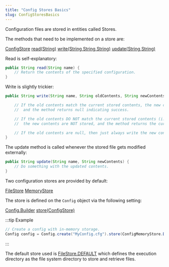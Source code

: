 ```yaml
---
title: "Config Stores Basics"
slug: ConfigStoresBasics
---
```


Configuration files are stored in entities called Stores.

The methods that need to be implemented on a store are:

<tree>
<node-0><java-class><a href="/site/apidocs/org/apache/juneau/config/store/ConfigStore.html" target="_blank">ConfigStore</a></java-class></node-0>
<node-1><java-method><a href="/site/apidocs/org/apache/juneau/config/store/ConfigStore.html#read(java.lang.String)" target="_blank">read(String)</a></java-method></node-1>
<node-1><java-method><a href="/site/apidocs/org/apache/juneau/config/store/ConfigStore.html#write(java.lang.String,java.lang.String,java.lang.String)" target="_blank">write(String,String,String)</a></java-method></node-1>
<node-1><java-method><a href="/site/apidocs/org/apache/juneau/config/store/ConfigStore.html#update(java.lang.String,java.lang.String)" target="_blank">update(String,String)</a></java-method></node-1>
</tree>

Read is self-explanatory:

```java
public String read(String name) {
    // Return the contents of the specified configuration.
}
```

Write is slightly trickier:

```java
public String write(String name, String oldContents, String newContents) {

    // If the old contents match the current stored contents, the new contents will get stored,
    //	and the method returns null indicating success.

    // If the old contents DO NOT match the current stored contents (i.e. it was modified in some way),
    //	the new contents are NOT stored, and the method returns the current stored contents.

    // If the old contents are null, then just always write the new contents.
}
```

The update method is called whenever the stored file gets modified externally:

```java
public String update(String name, String newContents) {
    // Do something with the updated contents.
}
```

Two configuration stores are provided by default:

<tree>
<node-0><java-class><a href="/site/apidocs/org/apache/juneau/config/store/FileStore.html" target="_blank">FileStore</a></java-class></node-0>
<node-0><java-class><a href="/site/apidocs/org/apache/juneau/config/store/MemoryStore.html" target="_blank">MemoryStore</a></java-class></node-0>
</tree>

The store is defined on the `Config` object via the following setting:

<tree>
<node-0><java-class><a href="/site/apidocs/org/apache/juneau/config/Config.Builder.html" target="_blank">Config.Builder</a></java-class></node-0>
<node-1><java-method><a href="/site/apidocs/org/apache/juneau/config/Config.Builder.html#store(org.apache.juneau.config.store.ConfigStore)" target="_blank">store(ConfigStore)</a></java-method></node-1>
</tree>

:::tip Example
```java
// Create a config with in-memory storage.
Config config = Config.create("MyConfig.cfg").store(ConfigMemoryStore.DEFAULT).build();
```
:::

The default store used is <a href="/site/apidocs/org/apache/juneau/config/store/FileStore.html#DEFAULT" target="_blank">FileStore.DEFAULT</a> which
defines
the execution directory as the file system directory to store and retrieve files.
